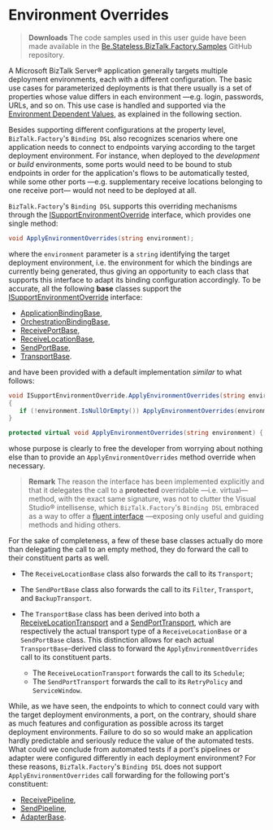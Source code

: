 ﻿# Environment Overrides

> **Downloads** The code samples used in this user guide have been made available in the [Be.Stateless.BizTalk.Factory.Samples][github.samples] GitHub repository.

A Microsoft BizTalk Server® application generally targets multiple deployment environments, each with a different configuration. The basic use cases for parameterized deployments is that there usually is a set of properties whose value differs in each environment &mdash;e.g. login, passwords, URLs, and so on. This use case is handled and supported via the [Environment Dependent Values](./EnvironmentDependentValues.md), as explained in the following section.

Besides supporting different configurations at the property level, `BizTalk.Factory`'s `Binding DSL` also recognizes scenarios where one application needs to connect to endpoints varying according to the target deployment environment. For instance, when deployed to the _development_ or _build_ environments, some ports would need to be bound to stub endpoints in order for the application's flows to be automatically tested, while some other ports &mdash;e.g. supplementary receive locations belonging to one receive port&mdash; would not need to be deployed at all.

`BizTalk.Factory`'s `Binding DSL` supports this overriding mechanisms through the [ISupportEnvironmentOverride][i-support-environment-override] interface, which provides one single method:

```csharp
void ApplyEnvironmentOverrides(string environment);
```

where the `environment` parameter is a `string` identifying the target deployment environment, i.e. the environment for which the bindings are currently being generated, thus giving an opportunity to each class that supports this interface to adapt its binding configuration accordingly. To be accurate, all the following **base** classes support the [ISupportEnvironmentOverride][i-support-environment-override] interface:

- [ApplicationBindingBase][application-binding-base],
- [OrchestrationBindingBase][orchestration-binding-base],
- [ReceivePortBase][receive-port-base],
- [ReceiveLocationBase][receive-location-base],
- [SendPortBase][send-port-base],
- [TransportBase][transport-base].

and have been provided with a default implementation _similar_ to what follows:

```csharp
void ISupportEnvironmentOverride.ApplyEnvironmentOverrides(string environment)
{
   if (!environment.IsNullOrEmpty()) ApplyEnvironmentOverrides(environment);
}

protected virtual void ApplyEnvironmentOverrides(string environment) { }
```

whose purpose is clearly to free the developer from worrying about nothing else than to provide an `ApplyEnvironmentOverrides` method override when necessary.

> **Remark** The reason the interface has been implemented explicitly and that it delegates the call to a **protected** overridable &mdash;i.e. virtual&mdash; method, with the exact same signature, was not to clutter the Visual Studio® intellisense, which `BizTalk.Factory`'s `Binding DSL` embraced as a way to offer a [fluent interface][fluent-interface] &mdash;exposing only useful and guiding methods and hiding others.

For the sake of completeness, a few of these base classes actually do more than delegating the call to an empty method, they do forward the call to their constituent parts as well.

- The `ReceiveLocationBase` class also forwards the call to its `Transport`;

- The `SendPortBase` class also forwards the call to its `Filter`, `Transport`, and `BackupTransport`.

- The `TransportBase` class has been derived into both a [ReceiveLocationTransport][receive-location-transport] and a [SendPortTransport][send-port-transport], which are respectively the actual transport type of a `ReceiveLocationBase` or a `SendPortBase` class. This distinction allows for each actual `TransportBase`-derived class to forward the `ApplyEnvironmentOverrides` call to its constituent parts.

  - The `ReceiveLocationTransport` forwards the call to its `Schedule`;
  - The `SendPortTransport` forwards the call to its `RetryPolicy` and `ServiceWindow`.

While, as we have seen, the endpoints to which to connect could vary with the target deployment environments, a port, on the contrary, should share as much features and configuration as possible across its target deployment environments. Failure to do so so would make an application hardly predictable and seriously reduce the value of the automated tests. What could we conclude from automated tests if a port's pipelines or adapter were configured differently in each deployment environment? For these reasons, `BizTalk.Factory`'s `Binding DSL` does not support `ApplyEnvironmentOverrides` call forwarding for the following port's constituent:

- [ReceivePipeline][receive-pipeline],
- [SendPipeline][send-pipeline],
- [AdapterBase][adapter-base].

<!-- links  -->

[github.samples]: https://github.com/icraftsoftware/Be.Stateless.BizTalk.Factory.Samples

<!--  -->

[adapter-base]: https://github.com/icraftsoftware/Be.Stateless.BizTalk.Dsl.Binding/blob/master/src/Be.Stateless.BizTalk.Dsl.Binding/Dsl/Binding/Adapter/AdapterBase.cs
[application-binding-base]: https://github.com/icraftsoftware/Be.Stateless.BizTalk.Dsl.Binding/blob/master/src/Be.Stateless.BizTalk.Dsl.Binding/Dsl/Binding/ApplicationBindingBase.cs
[fluent-interface]: https://github.com/kzu/IFluentInterface#readme
[i-support-environment-override]: https://github.com/icraftsoftware/Be.Stateless.BizTalk.Dsl.Binding/blob/master/src/Be.Stateless.BizTalk.Dsl.Binding/Dsl/Binding/ISupportEnvironmentOverride.cs
[orchestration-binding-base]: https://github.com/icraftsoftware/Be.Stateless.BizTalk.Dsl.Binding/blob/master/src/Be.Stateless.BizTalk.Dsl.Binding/Dsl/Binding/OrchestrationBindingBase.cs
[receive-location-base]: https://github.com/icraftsoftware/Be.Stateless.BizTalk.Dsl.Binding/blob/master/src/Be.Stateless.BizTalk.Dsl.Binding/Dsl/Binding/ReceiveLocationBase.cs
[receive-location-transport]: https://github.com/icraftsoftware/Be.Stateless.BizTalk.Dsl.Binding/blob/master/src/Be.Stateless.BizTalk.Dsl.Binding/Dsl/Binding/ReceiveLocationTransport.cs
[receive-pipeline]: https://github.com/icraftsoftware/Be.Stateless.BizTalk.Dsl.Binding/blob/master/src/Be.Stateless.BizTalk.Dsl.Binding/Dsl/Binding/ReceivePipeline.cs
[receive-port-base]: https://github.com/icraftsoftware/Be.Stateless.BizTalk.Dsl.Binding/blob/master/src/Be.Stateless.BizTalk.Dsl.Binding/Dsl/Binding/ReceivePortBase.cs
[send-pipeline]: https://github.com/icraftsoftware/Be.Stateless.BizTalk.Dsl.Binding/blob/master/src/Be.Stateless.BizTalk.Dsl.Binding/Dsl/Binding/SendPipeline.cs
[send-port-base]: https://github.com/icraftsoftware/Be.Stateless.BizTalk.Dsl.Binding/blob/master/src/Be.Stateless.BizTalk.Dsl.Binding/Dsl/Binding/SendPortBase.cs
[send-port-transport]: https://github.com/icraftsoftware/Be.Stateless.BizTalk.Dsl.Binding/blob/master/src/Be.Stateless.BizTalk.Dsl.Binding/Dsl/Binding/SendPortTransport.cs
[transport-base]: https://github.com/icraftsoftware/Be.Stateless.BizTalk.Dsl.Binding/blob/master/src/Be.Stateless.BizTalk.Dsl.Binding/Dsl/Binding/TransportBase.cs

<!--
cSpell:ignore overridable
-->
